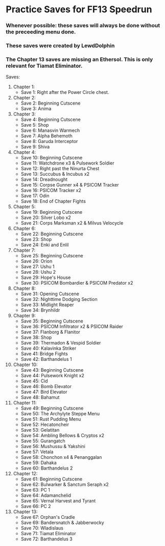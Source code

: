 # Practice Saves for FF13 Speedrun

### Whenever possible: these saves will always be done without the preceeding menu done.
### These saves were created by LewdDolphin
### The Chapter 13 saves are missing an Ethersol. This is only relevant for Tiamat Eliminator.


Saves:

1. Chapter 1:
    * Save 1: Right after the Power Circle chest.
2. Chapter 2:
    * Save 2: Beginning Cutscene
    * Save 3: Anima
3. Chapter 3:
    * Save 4: Beginning Cutscene
    * Save 5: Shop
    * Save 6: Manasvin Warmech
    * Save 7: Alpha Behemoth
    * Save 8: Garuda Interceptor
    * Save 9: Shiva
4. Chapter 4:
    * Save 10: Beginning Cutscene
    * Save 11: Watchdrone x3 & Pulsework Soldier
    * Save 12: Right past the Ninurta Chest
    * Save 13: Succubus & Incubus x2
    * Save 14: Dreadnought
    * Save 15: Corpse Gunner x4 & PSICOM Tracker
    * Save 16: PSICOM Tracker x2
    * Save 17: Odin
    * Save 18: End of Chapter Fights
5. Chapter 5:
    * Save 19: Beginning Cutscene
    * Save 20: Silver Lobo x2
    * Save 21: Corps Marksman x2 & Milvus Velocycle
6. Chapter 6:
    * Save 22: Beginning Cutscene
    * Save 23: Shop
    * Save 24: Enki and Enlil
7. Chapter 7:
    * Save 25: Beginning Cutscene
    * Save 26: Orion
    * Save 27: Ushu 1
    * Save 28: Ushu 2
    * Save 29: Hope's House 
    * Save 30: PSICOM Bombardier & PSICOM Predator x2
8. Chapter 8:
    * Save 31: Opening Cutscene
    * Save 32: Nighttime Dodging Section
    * Save 33: Midlight Reaper 
    * Save 34: Brynhildr
9. Chapter 9:
    * Save 35: Beginning Cutscene
    * Save 36: PSICOM Infiltrator x2 & PSICOM Raider
    * Save 37: Flanborg & Flanitor
    * Save 38: Shop
    * Save 39: Thermadon & Vespid Soldier
	* Save 40: Kalavinka Striker
	* Save 41: Bridge Fights
	* Save 42: Barthandelus 1
10. Chapter 10:
	* Save 43: Beginning Cutscene
	* Save 44: Pulsework Knight x2
	* Save 45: Cid
	* Save 46: Bomb Elevator
	* Save 47: Bird Elevator
	* Save 48: Bahamut
11. Chapter 11:
	* Save 49: Beginning Cutscene
	* Save 50: The Archylyte Steppe Menu
	* Save 51: Rust Pudding Menu
	* Save 52: Hecatoncheir
	* Save 53: Gelatitan
	* Save 54: Ambling Bellows & Cryptos x2
	* Save 55: Gurangatch
	* Save 56: Mushussu & Yakshini
	* Save 57: Vetala
	* Save 58: Chonchon x4 & Penanggalan
	* Save 59: Dahaka
	* Save 60: Barthandelus 2
12. Chapter 12:
	* Save 61: Beginning Cutscene
	* Save 62: Bulwarker & Sanctum Seraph x2
	* Save 63: PC 1
	* Save 64: Adamanchelid
	* Save 65: Vernal Harvest and Tyrant
	* Save 66: PC 2
13. Chapter 13: 
	* Save 67: Orphan's Cradle
	* Save 69: Bandersnatch & Jabberwocky
	* Save 70: Wladislaus
	* Save 71: Tiamat Eliminator
	* Save 72: Barthandelus 3
	


